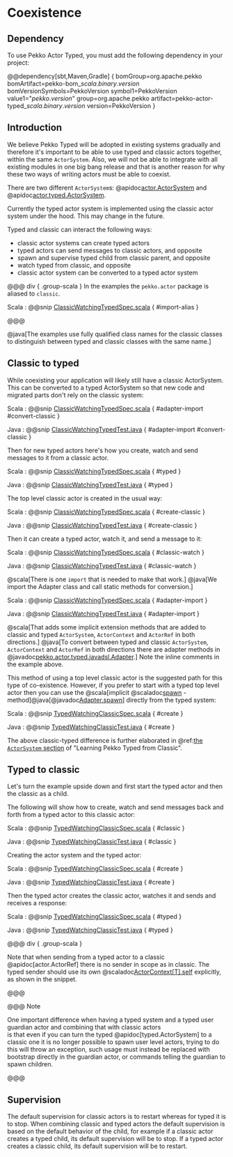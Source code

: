 # Coexistence

## Dependency

To use Pekko Actor Typed, you must add the following dependency in your project:

@@dependency[sbt,Maven,Gradle] {
  bomGroup=org.apache.pekko bomArtifact=pekko-bom_$scala.binary.version$ bomVersionSymbols=PekkoVersion
  symbol1=PekkoVersion
  value1="$pekko.version$"
  group=org.apache.pekko
  artifact=pekko-actor-typed_$scala.binary.version$
  version=PekkoVersion
}

## Introduction

We believe Pekko Typed will be adopted in existing systems gradually and therefore it's important to be able to use typed
and classic actors together, within the same `ActorSystem`. Also, we will not be able to integrate with all existing modules in one big bang release and that is another reason for why these two ways of writing actors must be able to coexist.

There are two different `ActorSystem`s: @apidoc[actor.ActorSystem](actor.ActorSystem) and @apidoc[actor.typed.ActorSystem](typed.ActorSystem). 

Currently the typed actor system is implemented using the classic actor system under the hood. This may change in the future.

Typed and classic can interact the following ways:

* classic actor systems can create typed actors
* typed actors can send messages to classic actors, and opposite
* spawn and supervise typed child from classic parent, and opposite
* watch typed from classic, and opposite
* classic actor system can be converted to a typed actor system

@@@ div { .group-scala }
In the examples the `pekko.actor` package is aliased to `classic`.

Scala
:  @@snip [ClassicWatchingTypedSpec.scala](/actor-typed-tests/src/test/scala/docs/org/apache/pekko/typed/coexistence/ClassicWatchingTypedSpec.scala) { #import-alias }

@@@

@java[The examples use fully qualified class names for the classic classes to distinguish between typed and classic classes with the same name.]

## Classic to typed 

While coexisting your application will likely still have a classic ActorSystem. This can be converted to a typed ActorSystem
so that new code and migrated parts don't rely on the classic system:

Scala
:  @@snip [ClassicWatchingTypedSpec.scala](/actor-typed-tests/src/test/scala/docs/org/apache/pekko/typed/coexistence/ClassicWatchingTypedSpec.scala) { #adapter-import #convert-classic }

Java
:  @@snip [ClassicWatchingTypedTest.java](/actor-typed-tests/src/test/java/jdocs/org/apache/pekko/typed/coexistence/ClassicWatchingTypedTest.java) { #adapter-import #convert-classic }

Then for new typed actors here's how you create, watch and send messages to
it from a classic actor.

Scala
:  @@snip [ClassicWatchingTypedSpec.scala](/actor-typed-tests/src/test/scala/docs/org/apache/pekko/typed/coexistence/ClassicWatchingTypedSpec.scala) { #typed }

Java
:  @@snip [ClassicWatchingTypedTest.java](/actor-typed-tests/src/test/java/jdocs/org/apache/pekko/typed/coexistence/ClassicWatchingTypedTest.java) { #typed }

The top level classic actor is created in the usual way:

Scala
:  @@snip [ClassicWatchingTypedSpec.scala](/actor-typed-tests/src/test/scala/docs/org/apache/pekko/typed/coexistence/ClassicWatchingTypedSpec.scala) { #create-classic }

Java
:  @@snip [ClassicWatchingTypedTest.java](/actor-typed-tests/src/test/java/jdocs/org/apache/pekko/typed/coexistence/ClassicWatchingTypedTest.java) { #create-classic }

Then it can create a typed actor, watch it, and send a message to it:

Scala
:  @@snip [ClassicWatchingTypedSpec.scala](/actor-typed-tests/src/test/scala/docs/org/apache/pekko/typed/coexistence/ClassicWatchingTypedSpec.scala) { #classic-watch }

Java
:  @@snip [ClassicWatchingTypedTest.java](/actor-typed-tests/src/test/java/jdocs/org/apache/pekko/typed/coexistence/ClassicWatchingTypedTest.java) { #classic-watch }

@scala[There is one `import` that is needed to make that work.] @java[We import the Adapter class and
call static methods for conversion.]

Scala
:  @@snip [ClassicWatchingTypedSpec.scala](/actor-typed-tests/src/test/scala/docs/org/apache/pekko/typed/coexistence/ClassicWatchingTypedSpec.scala) { #adapter-import }

Java
:  @@snip [ClassicWatchingTypedTest.java](/actor-typed-tests/src/test/java/jdocs/org/apache/pekko/typed/coexistence/ClassicWatchingTypedTest.java) { #adapter-import }


@scala[That adds some implicit extension methods that are added to classic and typed `ActorSystem`, `ActorContext` and `ActorRef` in both directions.]
@java[To convert between typed and classic `ActorSystem`, `ActorContext` and `ActorRef` in both directions there are adapter methods in @javadoc[pekko.actor.typed.javadsl.Adapter](pekko.actor.typed.javadsl.Adapter).]
Note the inline comments in the example above. 

This method of using a top level classic actor is the suggested path for this type of co-existence. However, if you prefer to start with a typed top level actor then you can use the @scala[implicit @scaladoc[spawn](pekko.actor.typed.scaladsl.adapter.package$$ClassicActorSystemOps#spawn[T](behavior:org.apache.pekko.actor.typed.Behavior[T],name:String,props:org.apache.pekko.actor.typed.Props):org.apache.pekko.actor.typed.ActorRef[T]) -method]@java[@javadoc[Adapter.spawn](pekko.actor.typed.javadsl.Adapter#spawn(org.apache.pekko.actor.ActorSystem,org.apache.pekko.actor.typed.Behavior,java.lang.String,org.apache.pekko.actor.typed.Props))] directly from the typed system:

Scala
:  @@snip [TypedWatchingClassicSpec.scala](/actor-typed-tests/src/test/scala/docs/org/apache/pekko/typed/coexistence/TypedWatchingClassicSpec.scala) { #create }

Java
:  @@snip [TypedWatchingClassicTest.java](/actor-typed-tests/src/test/java/jdocs/org/apache/pekko/typed/coexistence/TypedWatchingClassicTest.java) { #create }

The above classic-typed difference is further elaborated in @ref:[the `ActorSystem` section](./from-classic.md#actorsystem) of "Learning Pekko Typed from Classic". 

## Typed to classic

Let's turn the example upside down and first start the typed actor and then the classic as a child.

The following will show how to create, watch and send messages back and forth from a typed actor to this
classic actor:

Scala
:  @@snip [TypedWatchingClassicSpec.scala](/actor-typed-tests/src/test/scala/docs/org/apache/pekko/typed/coexistence/TypedWatchingClassicSpec.scala) { #classic }

Java
:  @@snip [TypedWatchingClassicTest.java](/actor-typed-tests/src/test/java/jdocs/org/apache/pekko/typed/coexistence/TypedWatchingClassicTest.java) { #classic }

<a id="top-level-typed-actor-classic-system"></a>

Creating the actor system and the typed actor:

Scala
:  @@snip [TypedWatchingClassicSpec.scala](/actor-typed-tests/src/test/scala/docs/org/apache/pekko/typed/coexistence/TypedWatchingClassicSpec.scala) { #create }

Java
:  @@snip [TypedWatchingClassicTest.java](/actor-typed-tests/src/test/java/jdocs/org/apache/pekko/typed/coexistence/TypedWatchingClassicTest.java) { #create }

Then the typed actor creates the classic actor, watches it and sends and receives a response:

Scala
:  @@snip [TypedWatchingClassicSpec.scala](/actor-typed-tests/src/test/scala/docs/org/apache/pekko/typed/coexistence/TypedWatchingClassicSpec.scala) { #typed }

Java
:  @@snip [TypedWatchingClassicTest.java](/actor-typed-tests/src/test/java/jdocs/org/apache/pekko/typed/coexistence/TypedWatchingClassicTest.java) { #typed }

@@@ div { .group-scala }

Note that when sending from a typed actor to a classic @apidoc[actor.ActorRef] there is no sender in scope as in classic.
The typed sender should use its own @scaladoc[ActorContext[T].self](pekko.actor.typed.scaladsl.ActorContext#self:org.apache.pekko.actor.typed.ActorRef[T]) explicitly, as shown in the snippet.

@@@

@@@ Note

One important difference when having a typed system and a typed user guardian actor and combining that with classic actors  
is that even if you can turn the typed @apidoc[typed.ActorSystem] to a classic one it is no longer possible to spawn user level
actors, trying to do this will throw an exception, such usage must instead be replaced with bootstrap directly in the 
guardian actor, or commands telling the guardian to spawn children. 
 
@@@

## Supervision

The default supervision for classic actors is to restart whereas for typed it is to stop.
When combining classic and typed actors the default supervision is based on the default behavior of
the child, for example if a classic actor creates a typed child, its default supervision will be to stop. If a typed
actor creates a classic child, its default supervision will be to restart.


